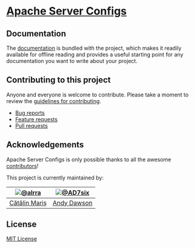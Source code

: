 # [Apache Server Configs](https://github.com/h5bp/server-configs-apache/)

## Documentation

The [documentation](https://github.com/h5bp/server-configs-apache/blob/master/doc)
is bundled with the project, which makes it readily available for offline
reading and provides a useful starting point for any documentation you want
to write about your project.

## Contributing to this project

Anyone and everyone is welcome to contribute. Please take a moment to review the
[guidelines for contributing](CONTRIBUTING.md).

* [Bug reports](CONTRIBUTING.md#bugs)
* [Feature requests](CONTRIBUTING.md#features)
* [Pull requests](CONTRIBUTING.md#pull-requests)

## Acknowledgements

Apache Server Configs is only possible thanks to all the awesome
[contributors](https://github.com/h5bp/server-configs-apache/graphs/contributors)!


This project is currently maintained by:

| [![@alrra](http://s.gravatar.com/avatar/2fc3f42c9411898f83f3af8ede902591?s=90)](http://twitter.com/alrra "Follow @alrra on Twitter") | [![@AD7six](http://s.gravatar.com/avatar/876a61b58a729fcf71048529885d64dc?s=90)](https://twitter.com/AD7six "Follow @AD7six on Twitter") |
|:---:|:---:|
| [Cătălin Mariș](http://twitter.com/alrra) | [Andy Dawson](http://ad7six.com/) |

## License

[MIT License](LICENSE.md)
